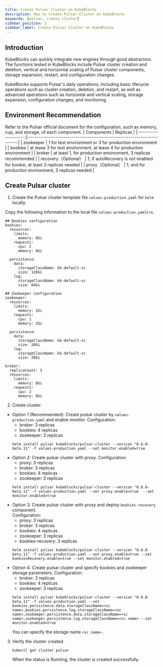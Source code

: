 ```yaml
---
title: Create Pulsar Cluster on KubeBlocks
description: How to Create Pulsar Cluster on KubeBlocks
keywords: [pulsar, create cluster]
sidebar_position: 1
sidebar_label: Create Pulsar Cluster on KubeBlocks
---
```


## Introduction

KubeBlocks can quickly integrate new engines through good abstraction. The functions tested in KubeBlocks include Pulsar cluster creation and deletion, vertical and horizontal scaling of Pulsar cluster components, storage expansion, restart, and configuration changes.

KubeBlocks supports Pulsar's daily operations, including basic lifecycle operations such as cluster creation, deletion, and restart, as well as advanced operations such as horizontal and vertical scaling, storage expansion, configuration changes, and monitoring.

## Environment Recommendation

Refer to the Pulsar official document for the configuration, such as memory, cup, and storage, of each component.
|      Components      |                                 Replicas                                 |
|:--------------------:|:------------------------------------------------------------------------:|
|       zookeeper      |          1 for test environment or 3 for production environment          |
|        bookies       |  at lease 3 for test environment, at lease 4 for production environment  |
|        broker        |      at least 1, for production environment, 3 replicas recommended      |
| recovery（Optional） | 1; if autoRecovery is not enabled for bookie, at least 3 replicas needed |
|   proxy（Optional）  |           1; and for production environment, 3 replicas needed           |

## Create Pulsar cluster

1. Create the Pulsar cluster template file `values-production.yaml` for `helm` locally.

Copy the following information to the local file `values-production.yamlCre`.

```
## Bookies configuration
bookies:
  resources:
    limits:
      memory: 8Gi
    requests:
      cpu: 2
      memory: 8Gi

  persistence:
    data:
      storageClassName: kb-default-sc
      size: 128Gi
    log:
      storageClassName: kb-default-sc
      size: 64Gi

## Zookeeper configuration
zookeeper:
  resources:
    limits:
      memory: 2Gi
    requests:
      cpu: 1
      memory: 2Gi

  persistence:
    data:
      storageClassName: kb-default-sc
      size: 20Gi
    log:
      storageClassName: kb-default-sc 
      size: 20Gi
      
broker:
  replicaCount: 3
  resources:
    limits:
      memory: 8Gi
    requests:
      cpu: 2
      memory: 8Gi
```
2. Create cluster.
- Option 1 (Recommended): Create pulsar cluster by `values-production.yaml` and enable monitor.
 Configuration:
     - broker: 3 replicas
     - bookies: 4 replicas
     - zookeeper: 3 replicas
     ```
     helm install pulsar kubeblocks/pulsar-cluster --version "0.6.0-beta.11" -f values-production.yaml --set monitor.enabled=true
     ```
- Option 2: Create pulsar cluster with proxy.
  Configuration:
     - proxy: 3 replicas
     - broker: 3 replicas
     - bookies: 4 replicas
     - zookeeper: 3 replicas
    ```
    helm install pulsar kubeblocks/pulsar-cluster --version "0.6.0-beta.11" -f values-production.yaml --set proxy.enable=true  --set monitor.enabled=true  
    ```
- Option 3:  Create pulsar cluster with proxy and deploy `bookies-recovery` component.  
Configuration:
     - proxy: 3 replicas
     - broker: 3 replicas
     - bookies: 4 replicas
     - zookeeper: 3 replicas
     - bookies-recovery: 3 replicas
    ```
    helm install pulsar kubeblocks/pulsar-cluster --version "0.6.0-beta.11" -f values-production.yaml --set proxy.enable=true --set bookiesRecovery.enable=true --set monitor.enabled=true 
    ```
- Option 4: Create pulsar cluster and specify bookies and zookeeper storage parameters.
Configuration:
     - broker: 3 replicas
     - bookies: 4 replicas
     - zookeeper: 3 replicas
    ```
    helm install pulsar kubeblocks/pulsar-cluster --version "0.6.0-beta.11" -f values-production.yaml --set bookies.persistence.data.storageClassName=<sc name>,bookies.persistence.log.storageClassName=<sc name>,zookeeper.persistence.data.storageClassName=<sc name>,zookeeper.persistence.log.storageClassName=<sc name> --set monitor.enabled=true
    ```
    You can specify the storage name `<sc name>` .

3. Verify the cluster created.

    ```
    kubectl get cluster pulsar
    ```
    When the status is Running, the cluster is created successfully.
